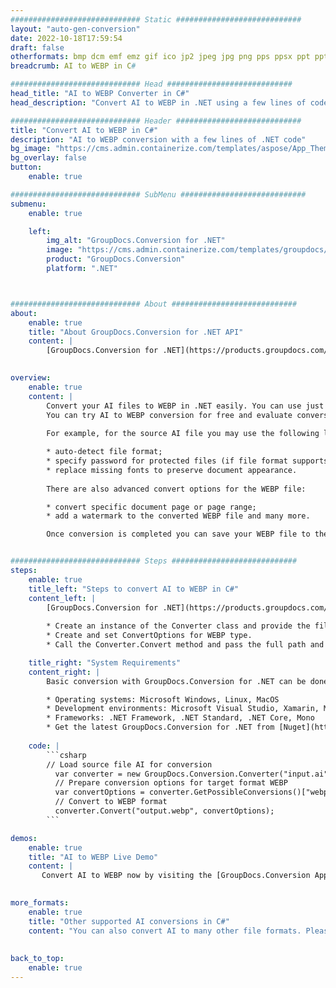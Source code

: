 ```yaml
---
############################# Static ############################
layout: "auto-gen-conversion"
date: 2022-10-18T17:59:54
draft: false
otherformats: bmp dcm emf emz gif ico jp2 jpeg jpg png pps ppsx ppt pptx psb psd svg svgz tga tif tiff webp wmf wmz
breadcrumb: AI to WEBP in C#

############################# Head ############################
head_title: "AI to WEBP Converter in C#"
head_description: "Convert AI to WEBP in .NET using a few lines of code. Use the GroupDocs Document Conversion API to convert over 160 file formats."

############################# Header ############################
title: "Convert AI to WEBP in C#"
description: "AI to WEBP conversion with a few lines of .NET code"
bg_image: "https://cms.admin.containerize.com/templates/aspose/App_Themes/V3/images/bg/header1.png"
bg_overlay: false
button:
    enable: true

############################# SubMenu ############################
submenu:
    enable: true

    left:
        img_alt: "GroupDocs.Conversion for .NET"
        image: "https://cms.admin.containerize.com/templates/groupdocs/images/product-logos/90x90-noborder/groupdocs-conversion-net.png"
        product: "GroupDocs.Conversion"
        platform: ".NET"



############################# About ############################
about:
    enable: true
    title: "About GroupDocs.Conversion for .NET API"
    content: |
        [GroupDocs.Conversion for .NET](https://products.groupdocs.com/conversion/net/) can be used to convert Microsoft Word, Excel, PowerPoint, PDF, Visio and other formats. GroupDocs.Conversion is a standalone API that is suitable for back-end and internal systems where high performance is required. It does not depend on any software such as Microsoft or Open Office.
    

overview:
    enable: true
    content: |
        Convert your AI files to WEBP in .NET easily. You can use just a couple of C# code lines in any platform of your choice like - Windows, Linux, macOS.
        You can try AI to WEBP conversion for free and evaluate conversion results quality.  Along with simple file conversion scenarios you can try more advanced options for loading source AI file and for saving output WEBP result. 
        
        For example, for the source AI file you may use the following load options:

        * auto-detect file format;
        * specify password for protected files (if file format supports it);
        * replace missing fonts to preserve document appearance.
        
        There are also advanced convert options for the WEBP file:

        * convert specific document page or page range;
        * add a watermark to the converted WEBP file and many more.

        Once conversion is completed you can save your WEBP file to the local file path or any third-party storage like FTP, Amazon S3, Google Drive, Dropbox etc. Please note - to convert AI to WEBP there is no need for any additional software installed - like MS Office, Open Office, Adobe Acrobat Reader etc.


############################# Steps ############################
steps:
    enable: true
    title_left: "Steps to convert AI to WEBP in C#"
    content_left: |
        [GroupDocs.Conversion for .NET](https://products.groupdocs.com/conversion/net/) makes it easy for developers to convert a AI file to WEBP with a few lines of code.
        
        * Create an instance of the Converter class and provide the file AI with the full path
        * Create and set ConvertOptions for WEBP type.
        * Call the Converter.Convert method and pass the full path and format (WEBP) as a parameter

    title_right: "System Requirements"
    content_right: |
        Basic conversion with GroupDocs.Conversion for .NET can be done in just a few simple steps. Our APIs are supported on all major platforms and operating systems. Before executing the code below, make sure you have the following prerequisites installed on your system.

        * Operating systems: Microsoft Windows, Linux, MacOS
        * Development environments: Microsoft Visual Studio, Xamarin, MonoDevelop
        * Frameworks: .NET Framework, .NET Standard, .NET Core, Mono
        * Get the latest GroupDocs.Conversion for .NET from [Nuget](https://www.nuget.org/packages/groupdocs.conversion)
         
    code: |
        ```csharp    
        // Load source file AI for conversion
          var converter = new GroupDocs.Conversion.Converter("input.ai");
          // Prepare conversion options for target format WEBP
          var convertOptions = converter.GetPossibleConversions()["webp"].ConvertOptions;
          // Convert to WEBP format
          converter.Convert("output.webp", convertOptions);
        ```

demos:
    enable: true
    title: "AI to WEBP Live Demo"
    content: |
       Convert AI to WEBP now by visiting the [GroupDocs.Conversion App](https://products.groupdocs.app/conversion/family) website. Online demo has the following advantages
          

more_formats:
    enable: true
    title: "Other supported AI conversions in C#"
    content: "You can also convert AI to many other file formats. Please see the list below."
       
       
back_to_top:
    enable: true
---
```

